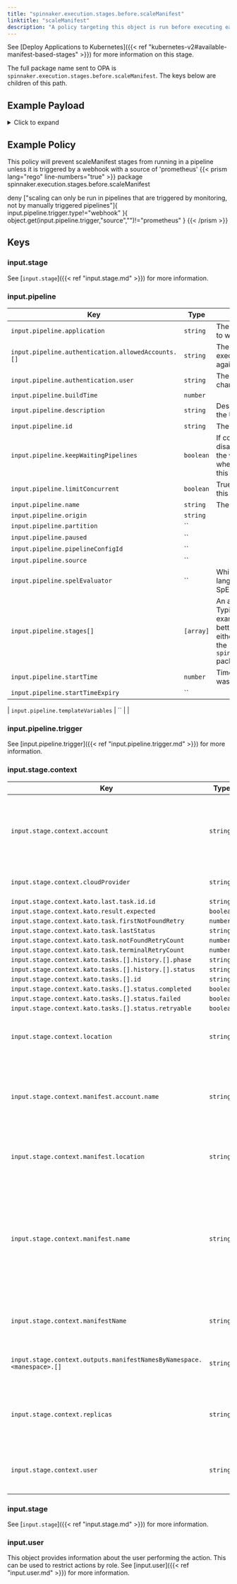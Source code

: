 ```yaml
---
title: "spinnaker.execution.stages.before.scaleManifest"
linktitle: "scaleManifest"
description: "A policy targeting this object is run before executing each task in a scaleManifest stage."
---
```

 See [Deploy Applications to Kubernetes]({{< ref "kubernetes-v2#available-manifest-based-stages" >}}) for more information on this stage.

The full package name sent to OPA is `spinnaker.execution.stages.before.scaleManifest`. The keys below are children of this path.

## Example Payload

<details><summary>Click to expand</summary>

```json
{
  "input": {
    "pipeline": {
      "application": "hostname",
      "authentication": {
        "allowedAccounts": [
          "spinnaker",
          "staging",
          "staging-ecs"
        ],
        "user": "myUserName"
      },
      "buildTime": 1620752545407,
      "canceled": false,
      "canceledBy": null,
      "cancellationReason": null,
      "description": "Scale manifest",
      "endTime": null,
      "id": "01F5E62DKZH06TP0V627RBP4M2",
      "initialConfig": {},
      "keepWaitingPipelines": false,
      "limitConcurrent": false,
      "name": null,
      "notifications": [],
      "origin": "unknown",
      "partition": null,
      "paused": null,
      "pipelineConfigId": null,
      "source": null,
      "spelEvaluator": null,
      "stages": [
        "01F5E62DKZ1YANDNTZ9ZJY0QGE"
      ],
      "startTime": 1620752545426,
      "startTimeExpiry": null,
      "status": "RUNNING",
      "systemNotifications": [],
      "templateVariables": null,
      "trigger": {
        "artifacts": [],
        "correlationId": null,
        "isDryRun": false,
        "isRebake": false,
        "isStrategy": false,
        "notifications": [],
        "other": {
          "artifacts": [],
          "dryRun": false,
          "expectedArtifacts": [],
          "notifications": [],
          "parameters": {},
          "rebake": false,
          "resolvedExpectedArtifacts": [],
          "strategy": false,
          "type": "manual",
          "user": "myUserName"
        },
        "parameters": {},
        "resolvedExpectedArtifacts": [],
        "type": "manual",
        "user": "myUserName"
      },
      "type": "ORCHESTRATION"
    },
    "stage": {
      "context": {
        "account": "spinnaker",
        "cloudProvider": "kubernetes",
        "deploy.server.groups": {},
        "kato.last.task.id": {
          "id": "552a47bb-59ea-4f5b-aa58-9f28851a6bc6"
        },
        "kato.result.expected": false,
        "kato.task.firstNotFoundRetry": -1,
        "kato.task.lastStatus": "SUCCEEDED",
        "kato.task.notFoundRetryCount": 0,
        "kato.task.terminalRetryCount": 0,
        "kato.tasks": [
          {
            "history": [
              {
                "phase": "ORCHESTRATION",
                "status": "Initializing Orchestration Task"
              },
              {
                "phase": "ORCHESTRATION",
                "status": "Processing op: KubernetesScaleManifestOperation"
              },
              {
                "phase": "SCALE_KUBERNETES_MANIFEST",
                "status": "Starting scale operation..."
              },
              {
                "phase": "SCALE_KUBERNETES_MANIFEST",
                "status": "Looking up resource properties..."
              },
              {
                "phase": "SCALE_KUBERNETES_MANIFEST",
                "status": "Calling scale operation..."
              },
              {
                "phase": "ORCHESTRATION",
                "status": "Orchestration completed."
              }
            ],
            "id": "552a47bb-59ea-4f5b-aa58-9f28851a6bc6",
            "resultObjects": [],
            "status": {
              "completed": true,
              "failed": false,
              "retryable": false
            }
          }
        ],
        "location": "staging",
        "manifest.account.name": "spinnaker",
        "manifest.location": "staging",
        "manifest.name": "deployment hostname",
        "manifestName": "deployment hostname",
        "outputs.manifestNamesByNamespace": {
          "staging": [
            "deployment hostname"
          ]
        },
        "replicas": "5",
        "user": "myUserName"
      },
      "endTime": null,
      "id": "01F5E62DKZ1YANDNTZ9ZJY0QGE",
      "lastModified": null,
      "name": "scaleManifest",
      "outputs": {},
      "parentStageId": null,
      "refId": "0",
      "requisiteStageRefIds": [],
      "scheduledTime": null,
      "startTime": 1620752545489,
      "startTimeExpiry": null,
      "status": "RUNNING",
      "syntheticStageOwner": null,
      "tasks": [
        {
          "endTime": 1620752545644,
          "id": "1",
          "implementingClass": "com.netflix.spinnaker.orca.clouddriver.tasks.manifest.ResolveTargetManifestTask",
          "loopEnd": false,
          "loopStart": false,
          "name": "resolveTargetManifest",
          "stageEnd": false,
          "stageStart": true,
          "startTime": 1620752545521,
          "status": "SUCCEEDED"
        },
        {
          "endTime": 1620752545916,
          "id": "2",
          "implementingClass": "com.netflix.spinnaker.orca.clouddriver.tasks.manifest.ScaleManifestTask",
          "loopEnd": false,
          "loopStart": false,
          "name": "scaleManifest",
          "stageEnd": false,
          "stageStart": false,
          "startTime": 1620752545659,
          "status": "SUCCEEDED"
        },
        {
          "endTime": 1620752551162,
          "id": "3",
          "implementingClass": "com.netflix.spinnaker.orca.clouddriver.tasks.MonitorKatoTask",
          "loopEnd": false,
          "loopStart": false,
          "name": "monitorScale",
          "stageEnd": false,
          "stageStart": false,
          "startTime": 1620752545933,
          "status": "SUCCEEDED"
        },
        {
          "endTime": null,
          "id": "4",
          "implementingClass": "com.netflix.spinnaker.orca.clouddriver.tasks.manifest.WaitForManifestStableTask",
          "loopEnd": false,
          "loopStart": false,
          "name": "waitForManifestToStabilize",
          "stageEnd": true,
          "stageStart": false,
          "startTime": 1620752551183,
          "status": "RUNNING"
        }
      ],
      "type": "scaleManifest"
    },
    "user": {
      "isAdmin": false,
      "roles": [],
      "username": "myUserName"
    }
  }
}
```
</details>

## Example Policy
This policy will prevent scaleManifest stages from running in a pipeline unless it is triggered by a webhook with a source of 'prometheus'
{{< prism lang="rego" line-numbers="true" >}}
package spinnaker.execution.stages.before.scaleManifest

deny ["scaling can only be run in pipelines that are triggered by monitoring, not by manually triggered pipelines"]{
	input.pipeline.trigger.type!="webhook"
    }{
	object.get(input.pipeline.trigger,"source","")!="prometheus"
}
{{< /prism >}}

## Keys

### input.stage

See [`input.stage`]({{< ref "input.stage.md" >}}) for more information.


### input.pipeline

| Key                                                | Type      | Description                                                                                                                                                                                                                                                |
| -------------------------------------------------- | --------- | ---------------------------------------------------------------------------------------------------------------------------------------------------------------------------------------------------------------------------------------------------------- |
| `input.pipeline.application`                       | `string`  | The name of the Spinnaker application to which this pipeline belongs.                                                                                                                                                                                      |
| `input.pipeline.authentication.allowedAccounts.[]` | `string`  | The list of accounts that this pipeline execution has permissions to execute against.                                                                                                                                                                                                                                                           |
| `input.pipeline.authentication.user`               | `string`  | The Spinnaker user initiating the change.                                                                                                                                                                                                                  |
| `input.pipeline.buildTime`                         | `number`  |                                                                                                                                                                                                                                                            |
| `input.pipeline.description`                       | `string`  | Description of the pipeline defined in the UI                                                                                                                                                                                                              |
| `input.pipeline.id`                                | `string`  | The unique ID of the pipeline                                                                                                                                                                                                                              |
| `input.pipeline.keepWaitingPipelines`              | `boolean` | If concurrent pipeline execution is disabled, then the pipelines that are in the waiting queue will get canceled when the next execution starts unless this is true.                                                                                       |
| `input.pipeline.limitConcurrent`                   | `boolean` | True if only 1 concurrent execution of this pipeline be allowed.                                                                                                                                                                                           |
| `input.pipeline.name`                              | `string`  | The name of this pipeline.                                                                                                                                                                                                                                 |
| `input.pipeline.origin`                            | `string`  |                                                                                                                                                                                                                                                            |
| `input.pipeline.partition`                         | ``        |                                                                                                                                                                                                                                                            |
| `input.pipeline.paused`                            | ``        |                                                                                                                                                                                                                                                            |
| `input.pipeline.pipelineConfigId`                  | ``        |                                                                                                                                                                                                                                                            |
| `input.pipeline.source`                            | ``        |                                                                                                                                                                                                                                                            |
| `input.pipeline.spelEvaluator`                     | ``        | Which version of spring expression language is being used to evaluate SpEL.                                                                                                                                                                                |
| `input.pipeline.stages[]`                          | `[array]` | An array of the stages in the pipeline. Typically if you are writing a policy that examines multiple pipeline stages, it is better to write that policy against either the `opa.pipelines package`, or the `spinnaker.execution.pipelines.before` package. |
| `input.pipeline.startTime` | `number`  | Timestamp from when the pipeline was started. |
| `input.pipeline.startTimeExpiry`                   | ``        |                                                                                                                                                                                                                                                            |

| `input.pipeline.templateVariables`                 | ``        |                                                                                                                                                                                                                                                            |

### input.pipeline.trigger

See [input.pipeline.trigger]({{< ref "input.pipeline.trigger.md" >}}) for more information.

### input.stage.context

| Key                                                               | Type      | Description |
| ----------------------------------------------------------------- | --------- | ----------- |
| `input.stage.context.account`                                     | `string`  | The name of the account containing the manifest that will be scaled.            |
| `input.stage.context.cloudProvider`                               | `string`  | The cloud provider of the account            |
| `input.stage.context.kato.last.task.id.id`                        | `string`  |             |
| `input.stage.context.kato.result.expected`                        | `boolean` |             |
| `input.stage.context.kato.task.firstNotFoundRetry`                | `number`  |             |
| `input.stage.context.kato.task.lastStatus`                        | `string`  |             |
| `input.stage.context.kato.task.notFoundRetryCount`                | `number`  |             |
| `input.stage.context.kato.task.terminalRetryCount`                | `number`  |             |
| `input.stage.context.kato.tasks.[].history.[].phase`              | `string`  |             |
| `input.stage.context.kato.tasks.[].history.[].status`             | `string`  |             |
| `input.stage.context.kato.tasks.[].id`                            | `string`  |             |
| `input.stage.context.kato.tasks.[].status.completed`              | `boolean` |             |
| `input.stage.context.kato.tasks.[].status.failed`                 | `boolean` |             |
| `input.stage.context.kato.tasks.[].status.retryable`              | `boolean` |             |
| `input.stage.context.location`                                    | `string`  | The namespace in which to scale the manifest            |
| `input.stage.context.manifest.account.name`                       | `string`  | The name of the account containing the manifest that will be scaled.            |
| `input.stage.context.manifest.location`                           | `string`  | The namespace in which to scale the manifest            |
| `input.stage.context.manifest.name`                               | `string`  | The type and name of the manifest to be scaled. This is the best field from which to reference the manifest name and namespace.            |
| `input.stage.context.manifestName`                                | `string`  | The type and name of the manifest to be scaled.            |
| `input.stage.context.outputs.manifestNamesByNamespace.<manespace>.[]` | `string`  | the name and type of the output manifest.             |
| `input.stage.context.replicas`                                    | `string`  | The number of pods desired to be running following the scaling event.            |
| `input.stage.context.user`                                        | `string`  | the id of the user as whom the stage is running.            |

### input.stage

See [`input.stage`]({{< ref "input.stage.md" >}}) for more information.

### input.user

This object provides information about the user performing the action. This can be used to restrict actions by role. See [input.user]({{< ref "input.user.md" >}}) for more information.
